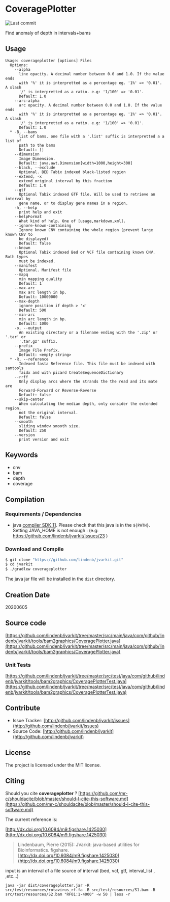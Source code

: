# CoveragePlotter

![Last commit](https://img.shields.io/github/last-commit/lindenb/jvarkit.png)

Find anomaly of depth in intervals+bams


## Usage

```
Usage: coverageplotter [options] Files
  Options:
    --alpha
      line opacity. A decimal number between 0.0 and 1.0. If the value ends 
      with '%' it is interpretted as a percentage eg. '1%' => '0.01'. A slash 
      '/' is interpretted as a ratio. e.g: '1/100' => '0.01'.
      Default: 1.0
    --arc-alpha
      arc opacity. A decimal number between 0.0 and 1.0. If the value ends 
      with '%' it is interpretted as a percentage eg. '1%' => '0.01'. A slash 
      '/' is interpretted as a ratio. e.g: '1/100' => '0.01'.
      Default: 1.0
  * -B, --bams
      list of bams. one file with a '.list' suffix is interpretted a a list of 
      path to the bams
      Default: []
    --dimension
      Image Dimension.
      Default: java.awt.Dimension[width=1000,height=300]
    --black, --exclude
      Optional. BED Tabix indexed black-listed region
    --extend, -x
      extend original interval by this fraction
      Default: 1.0
    --gtf
      Optional Tabix indexed GTF file. Will be used to retrieve an interval by 
      gene name, or to display gene names in a region.
    -h, --help
      print help and exit
    --helpFormat
      What kind of help. One of [usage,markdown,xml].
    --ignore-known-containing
      Ignore known CNV containing the whole region (prevent large known CNV to 
      be displayed)
      Default: false
    --known
      Optional Tabix indexed Bed or VCF file containing known CNV. Both types 
      must be indexed.
    --manifest
      Optional. Manifest file
    --mapq
      min mapping quality
      Default: 1
    --max-arc
      max arc length in bp.
      Default: 10000000
    --max-depth
      ignore position if depth > 'x'
      Default: 500
    --min-arc
      min arc length in bp.
      Default: 1000
    -o, --output
      An existing directory or a filename ending with the '.zip' or '.tar' or 
      '.tar.gz' suffix.
    --prefix
      Image File Prefix.
      Default: <empty string>
  * -R, --reference
      Indexed fasta Reference file. This file must be indexed with samtools 
      faidx and with picard CreateSequenceDictionary
    --rrff
      Only display arcs where the strands the the read and its mate are 
      Forward-Forward or Reverse-Reverse
      Default: false
    --skip-center
      When calculating the median depth, only consider the extended region, 
      not the original interval.
      Default: false
    --smooth
      sliding window smooth size.
      Default: 250
    --version
      print version and exit

```


## Keywords

 * cnv
 * bam
 * depth
 * coverage


## Compilation

### Requirements / Dependencies

* java [compiler SDK 11](https://jdk.java.net/11/). Please check that this java is in the `${PATH}`. Setting JAVA_HOME is not enough : (e.g: https://github.com/lindenb/jvarkit/issues/23 )


### Download and Compile

```bash
$ git clone "https://github.com/lindenb/jvarkit.git"
$ cd jvarkit
$ ./gradlew coverageplotter
```

The java jar file will be installed in the `dist` directory.


## Creation Date

20200605

## Source code 

[https://github.com/lindenb/jvarkit/tree/master/src/main/java/com/github/lindenb/jvarkit/tools/bam2graphics/CoveragePlotter.java](https://github.com/lindenb/jvarkit/tree/master/src/main/java/com/github/lindenb/jvarkit/tools/bam2graphics/CoveragePlotter.java)

### Unit Tests

[https://github.com/lindenb/jvarkit/tree/master/src/test/java/com/github/lindenb/jvarkit/tools/bam2graphics/CoveragePlotterTest.java](https://github.com/lindenb/jvarkit/tree/master/src/test/java/com/github/lindenb/jvarkit/tools/bam2graphics/CoveragePlotterTest.java)


## Contribute

- Issue Tracker: [http://github.com/lindenb/jvarkit/issues](http://github.com/lindenb/jvarkit/issues)
- Source Code: [http://github.com/lindenb/jvarkit](http://github.com/lindenb/jvarkit)

## License

The project is licensed under the MIT license.

## Citing

Should you cite **coverageplotter** ? [https://github.com/mr-c/shouldacite/blob/master/should-I-cite-this-software.md](https://github.com/mr-c/shouldacite/blob/master/should-I-cite-this-software.md)

The current reference is:

[http://dx.doi.org/10.6084/m9.figshare.1425030](http://dx.doi.org/10.6084/m9.figshare.1425030)

> Lindenbaum, Pierre (2015): JVarkit: java-based utilities for Bioinformatics. figshare.
> [http://dx.doi.org/10.6084/m9.figshare.1425030](http://dx.doi.org/10.6084/m9.figshare.1425030)

input is an interval of a file source of interval (bed, vcf, gtf, interval_list , ,etc...)


```
java -jar dist/coverageplotter.jar -R src/test/resources/rotavirus_rf.fa -B src/test/resources/S1.bam -B src/test/resources/S2.bam "RF01:1-4000" -w 50 | less -r
```


